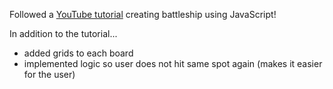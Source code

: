 Followed a [YouTube tutorial](https://www.youtube.com/watch?v=Ubh_k18sX4E) creating battleship using JavaScript!

In addition to the tutorial...
- added grids to each board
- implemented logic so user does not hit same spot again (makes it easier for the user)

